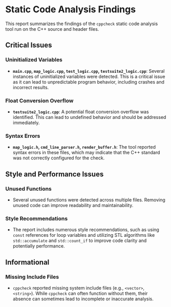 # Static Code Analysis Findings

This report summarizes the findings of the `cppcheck` static code analysis tool run on the C++ source and header files.

## Critical Issues

### Uninitialized Variables

- **`main.cpp`, `map_logic.cpp`, `test_logic.cpp`, `testsuite2_logic.cpp`**: Several instances of uninitialized variables were detected. This is a critical issue as it can lead to unpredictable program behavior, including crashes and incorrect results.

### Float Conversion Overflow

- **`testsuite2_logic.cpp`**: A potential float conversion overflow was identified. This can lead to undefined behavior and should be addressed immediately.

### Syntax Errors

- **`map_logic.h`, `cmd_line_parser.h`, `render_buffer.h`**: The tool reported syntax errors in these files, which may indicate that the C++ standard was not correctly configured for the check.

## Style and Performance Issues

### Unused Functions

- Several unused functions were detected across multiple files. Removing unused code can improve readability and maintainability.

### Style Recommendations

- The report includes numerous style recommendations, such as using `const` references for loop variables and utilizing STL algorithms like `std::accumulate` and `std::count_if` to improve code clarity and potentially performance.

## Informational

### Missing Include Files

- `cppcheck` reported missing system include files (e.g., `<vector>`, `<string>`). While `cppcheck` can often function without them, their absence can sometimes lead to incomplete or inaccurate analysis.
